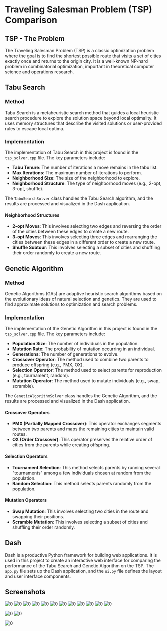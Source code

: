 # Traveling Salesman Problem (TSP) Comparison

## TSP - The Problem
The Traveling Salesman Problem (TSP) is a classic optimization problem where the goal is to find the shortest possible route that visits a set of cities exactly once and returns to the origin city. It is a well-known NP-hard problem in combinatorial optimization, important in theoretical computer science and operations research.

## Tabu Search
### Method
Tabu Search is a metaheuristic search method that guides a local heuristic search procedure to explore the solution space beyond local optimality. It uses memory structures that describe the visited solutions or user-provided rules to escape local optima.

### Implementation
The implementation of Tabu Search in this project is found in the `tsp_solver.cpp` file. The key parameters include:
- **Tabu Tenure**: The number of iterations a move remains in the tabu list.
- **Max Iterations**: The maximum number of iterations to perform.
- **Neighborhood Size**: The size of the neighborhood to explore.
- **Neighborhood Structure**: The type of neighborhood moves (e.g., 2-opt, 3-opt, shuffle).

The `TabuSearchSolver` class handles the Tabu Search algorithm, and the results are processed and visualized in the Dash application.

#### Neighborhood Structures
- **2-opt Moves**: This involves selecting two edges and reversing the order of the cities between these edges to create a new route.
- **3-opt Moves**: This involves selecting three edges and rearranging the cities between these edges in a different order to create a new route.
- **Shuffle Subtour**: This involves selecting a subset of cities and shuffling their order randomly to create a new route.


## Genetic Algorithm
### Method
Genetic Algorithms (GAs) are adaptive heuristic search algorithms based on the evolutionary ideas of natural selection and genetics. They are used to find approximate solutions to optimization and search problems.

### Implementation
The implementation of the Genetic Algorithm in this project is found in the `tsp_solver.cpp` file. The key parameters include:
- **Population Size**: The number of individuals in the population.
- **Mutation Rate**: The probability of mutation occurring in an individual.
- **Generations**: The number of generations to evolve.
- **Crossover Operator**: The method used to combine two parents to produce offspring (e.g., PMX, OX).
- **Selection Operator**: The method used to select parents for reproduction (e.g., tournament, random).
- **Mutation Operator**: The method used to mutate individuals (e.g., swap, scramble).

The `GeneticAlgorithmSolver` class handles the Genetic Algorithm, and the results are processed and visualized in the Dash application.

#### Crossover Operators
- **PMX (Partially Mapped Crossover)**: This operator exchanges segments between two parents and maps the remaining cities to maintain valid routes.
- **OX (Order Crossover)**: This operator preserves the relative order of cities from the parents while creating offspring.

#### Selection Operators
- **Tournament Selection**: This method selects parents by running several "tournaments" among a few individuals chosen at random from the population.
- **Random Selection**: This method selects parents randomly from the population.

#### Mutation Operators
- **Swap Mutation**: This involves selecting two cities in the route and swapping their positions.
- **Scramble Mutation**: This involves selecting a subset of cities and shuffling their order randomly.


## Dash
Dash is a productive Python framework for building web applications. It is used in this project to create an interactive web interface for comparing the performance of the Tabu Search and Genetic Algorithm on the TSP. The `app.py` file sets up the Dash application, and the `ui.py` file defines the layout and user interface components.

## Screenshots

![0](img/0.png)
![0](img/5.png)
![0](img/12.png)
![0](img/11.png)
![0](img/10.png)
![0](img/9.png)
![0](img/6.png)
![0](img/7.png)
![0](img/8.png)
![0](img/13.png)
![0](img/4.png)
![0](img/14.png)

![0](img/2.png)
![0](img/1.png)

![0](img/3.png)